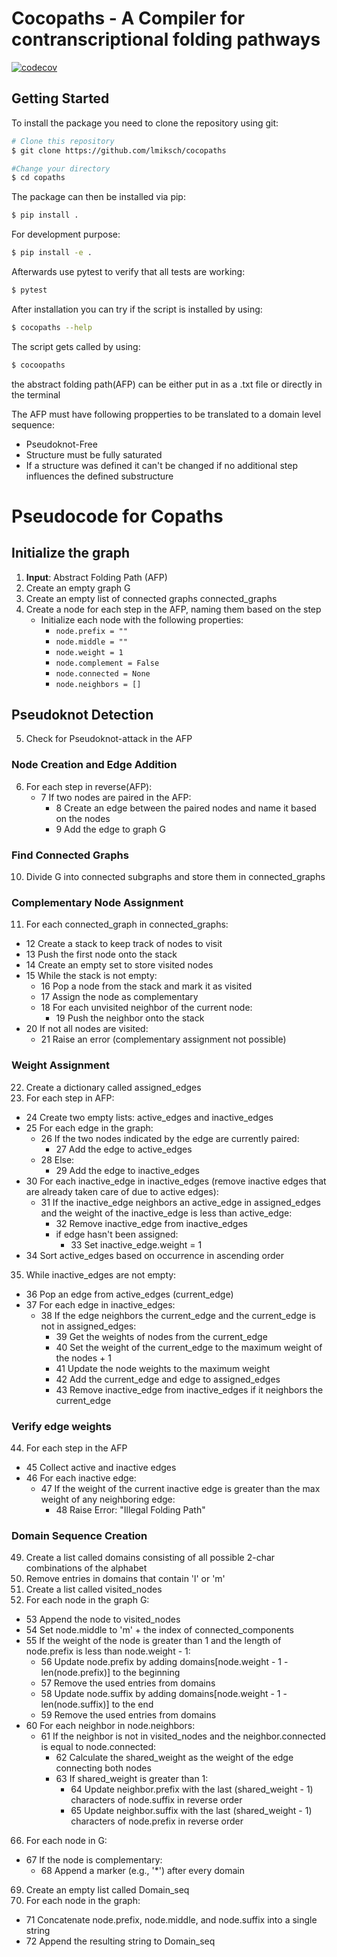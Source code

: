 # Cocopaths - A Compiler for contranscriptional folding pathways

[![codecov](https://codecov.io/gh/lmiksch/cocopaths/graph/badge.svg?token=6PVQSOEK8R)](https://codecov.io/gh/lmiksch/cocopaths)
## Getting Started
To install the package you need to clone the repository using git: 

```bash
# Clone this repository
$ git clone https://github.com/lmiksch/cocopaths

#Change your directory 
$ cd copaths
```

The package can then be installed via pip:

```bash
$ pip install .
```

For development purpose:

```bash
$ pip install -e .
```

Afterwards use pytest to verify that all tests are working:
```bash
$ pytest
```

After installation you can try if the script is installed by using:
```bash
$ cocopaths --help
```

The script gets called by using:
```bash
$ cocoopaths 
```

the abstract folding path(AFP) can be either put in as a .txt file or directly in the terminal

The AFP must have following propperties to be translated to a domain level sequence:
  - Pseudoknot-Free
  - Structure must be fully saturated
  - If a structure was defined it can't be changed if no additional step influences the defined substructure



# Pseudocode for Copaths

## Initialize the graph

1. **Input**: Abstract Folding Path (AFP)
2. Create an empty graph G
3. Create an empty list of connected graphs connected_graphs
4. Create a node for each step in the AFP, naming them based on the step
   - Initialize each node with the following properties:
     - `node.prefix = ""`
     - `node.middle = ""`
     - `node.weight = 1`
     - `node.complement = False`
     - `node.connected = None`
     - `node.neighbors = []`

## Pseudoknot Detection

5. Check for Pseudoknot-attack in the AFP

### Node Creation and Edge Addition

6. For each step in reverse(AFP):
   - 7 If two nodes are paired in the AFP:
     - 8 Create an edge between the paired nodes and name it based on the nodes
     - 9 Add the edge to graph G

### Find Connected Graphs

10. Divide G into connected subgraphs and store them in connected_graphs

### Complementary Node Assignment

11. For each connected_graph in connected_graphs:
   - 12 Create a stack to keep track of nodes to visit
   - 13 Push the first node onto the stack
   - 14 Create an empty set to store visited nodes
   - 15 While the stack is not empty:
      - 16 Pop a node from the stack and mark it as visited
      - 17 Assign the node as complementary
      - 18 For each unvisited neighbor of the current node:
        - 19 Push the neighbor onto the stack
   - 20 If not all nodes are visited:
     - 21 Raise an error (complementary assignment not possible)

### Weight Assignment

22. Create a dictionary called assigned_edges
23. For each step in AFP:
   - 24 Create two empty lists: active_edges and inactive_edges
   - 25 For each edge in the graph:
     - 26 If the two nodes indicated by the edge are currently paired:
       - 27 Add the edge to active_edges
     - 28 Else:
       - 29 Add the edge to inactive_edges
   - 30 For each inactive_edge in inactive_edges (remove inactive edges that are already taken care of due to active edges):
     - 31 If the inactive_edge neighbors an active_edge in assigned_edges and the weight of the inactive_edge is less than active_edge:
       - 32 Remove inactive_edge from inactive_edges
       - if edge hasn't been assigned:
          - 33 Set inactive_edge.weight = 1
   - 34 Sort active_edges based on occurrence in ascending order

35. While inactive_edges are not empty:
   - 36 Pop an edge from active_edges (current_edge)
   - 37 For each edge in inactive_edges:
     - 38 If the edge neighbors the current_edge and the current_edge is not in assigned_edges:
       - 39 Get the weights of nodes from the current_edge
       - 40 Set the weight of the current_edge to the maximum weight of the nodes + 1
       - 41 Update the node weights to the maximum weight
       - 42 Add the current_edge and edge to assigned_edges
       - 43 Remove inactive_edge from inactive_edges if it neighbors the current_edge

### Verify edge weights

44.  For each step in the AFP
  - 45 Collect active and inactive edges
  - 46 For each inactive edge:
    - 47 If the weight of the current inactive edge is greater than the max weight of any neighboring edge:
      - 48 Raise Error: "Illegal Folding Path" 

### Domain Sequence Creation

49. Create a list called domains consisting of all possible 2-char combinations of the alphabet
50. Remove entries in domains that contain 'l' or 'm'
51. Create a list called visited_nodes
52. For each node in the graph G:
   - 53 Append the node to visited_nodes
   - 54 Set node.middle to 'm' + the index of connected_components
   - 55 If the weight of the node is greater than 1 and the length of node.prefix is less than node.weight - 1:
     - 56 Update node.prefix by adding domains[node.weight - 1 - len(node.prefix)] to the beginning
     - 57 Remove the used entries from domains
     - 58 Update node.suffix by adding domains[node.weight - 1 - len(node.suffix)] to the end
     - 59 Remove the used entries from domains
   - 60 For each neighbor in node.neighbors:
     - 61 If the neighbor is not in visited_nodes and the neighbor.connected is equal to node.connected:
       - 62 Calculate the shared_weight as the weight of the edge connecting both nodes
       - 63 If shared_weight is greater than 1:
         - 64 Update neighbor.prefix with the last (shared_weight - 1) characters of node.suffix in reverse order
         - 65 Update neighbor.suffix with the last (shared_weight - 1) characters of node.prefix in reverse order

66. For each node in G:
   - 67 If the node is complementary:
     - 68 Append a marker (e.g., '*') after every domain

69. Create an empty list called Domain_seq
70. For each node in the graph:
   - 71 Concatenate node.prefix, node.middle, and node.suffix into a single string
   - 72 Append the resulting string to Domain_seq
